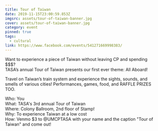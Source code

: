 ```yaml
---
title: Tour of Taiwan
date: 2019-11-15T23:00:59.853Z
imgsrc: assets/tour-of-taiwan-banner.jpg
cover: assets/tour-of-taiwan-banner.jpg
category: event
pinned: true
tags:
  - cultural
link: https://www.facebook.com/events/541271669998383/
---
```

Want to experience a piece of Taiwan without leaving CP and spending $$$?\
TASA’s annual Tour of Taiwan presents our first ever theme: All Aboard!

Travel on Taiwan’s train system and experience the sights, sounds, and smells of various cities! Performances, games, food, and RAFFLE PRIZES TOO.

Who: You\
What: TASA's 3rd annual Tour of Taiwan\
Where: Colony Ballroom, 2nd floor of Stamp!\
Why: To experience Taiwan at a low cost\
How: Venmo $3 to @UMCPTASA with your name and the caption "Tour of Taiwan" and come out!